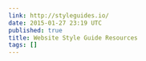 ```yaml
---
link: http://styleguides.io/
date: 2015-01-27 23:19 UTC
published: true
title: Website Style Guide Resources
tags: []
---
```



